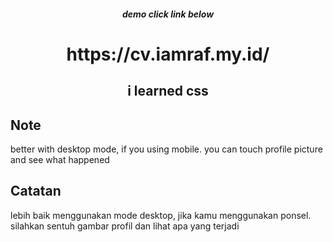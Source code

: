 <p>
<h5 align="center">demo click link below<h5>
<h1 align="center">https://cv.iamraf.my.id/</h1>
<h2 align="center">i learned css<h2>
</p>

## Note
better with desktop mode, if you using mobile. you can touch profile picture and see what happened
## Catatan
lebih baik menggunakan mode desktop, jika kamu menggunakan ponsel. silahkan sentuh gambar profil dan lihat apa yang terjadi
